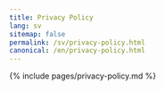 ```yaml
---
title: Privacy Policy
lang: sv
sitemap: false
permalink: /sv/privacy-policy.html
canonical: /en/privacy-policy.html
---
```


{% include pages/privacy-policy.md %}
